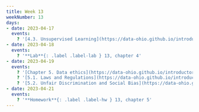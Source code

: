 ```yaml
---
title: Week 13
weekNumber: 13
days:
- date: 2023-04-17
  events:
    ? '[4.3. Unsupervised Learning](https://data-ohio.github.io/introductory-data-science/4/3/4_3_unsupervised.html)'
- date: 2023-04-18
  events:
    ? '**Lab**{: .label .label-lab } 13, chapter 4'
- date: 2023-04-19
  events:
    ? '[Chapter 5. Data ethics](https://data-ohio.github.io/introductory-data-science/5/5_ethics.html)'
    ? '[5.1. Laws and Regulations](https://data-ohio.github.io/introductory-data-science/5/1/5_1_laws.html)'
    ? '[5.2. Unfair Discrimination and Social Bias](https://data-ohio.github.io/introductory-data-science/5/2/5_2_discrimination.html)'
- date: 2023-04-21
  events:
    ? '**Homework**{: .label .label-hw } 13, chapter 5'
---
```

